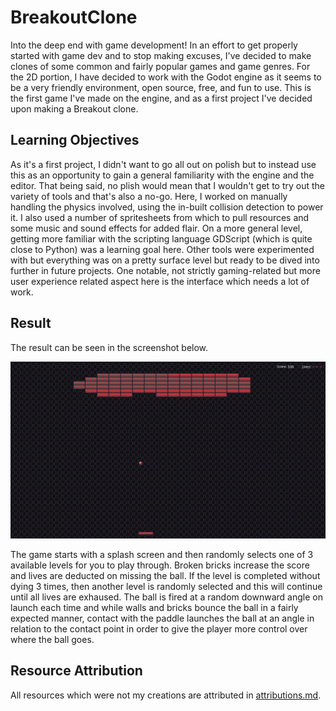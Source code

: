 # BreakoutClone

Into the deep end with game development!  In an effort to get properly started with game dev and to stop making excuses, I've decided to make clones of some common and fairly popular games and game genres.  For the 2D portion, I have decided to work with the Godot engine as it seems to be a very friendly environment, open source, free, and fun to use.  This is the first game I've made on the engine, and as a first project I've decided upon making a Breakout clone.

## Learning Objectives

As it's a first project, I didn't want to go all out on polish but to instead use this as an opportunity to gain a general familiarity with the engine and the editor.  That being said, no plish would mean that I wouldn't get to try out the variety of tools and that's also a no-go.  Here, I worked on manually handling the physics involved, using the in-built collision detection to power it.  I also used a number of spritesheets from which to pull resources and some music and sound effects for added flair.  On a more general level, getting more familiar with the scripting language GDScript (which is quite close to Python) was a learning goal here.  Other tools were experimented with but everything was on a pretty surface level but ready to be dived into further in future projects.  One notable, not strictly gaming-related but more user experience related aspect here is the interface which needs a lot of work.

## Result

The result can be seen in the screenshot below.

![Game Screenshot](Screenshots\game.png)

The game starts with a splash screen and then randomly selects one of 3 available levels for you to play through.  Broken bricks increase the score and lives are deducted on missing the ball.  If the level is completed without dying 3 times, then another level is randomly selected and this will continue until all lives are exhaused.  The ball is fired at a random downward angle on launch each time and while walls and bricks bounce the ball in a fairly expected manner, contact with the paddle launches the ball at an angle in relation to the contact point in order to give the player more control over where the ball goes.

## Resource Attribution

All resources which were not my creations are attributed in [attributions.md](attributions.md).
